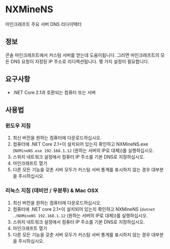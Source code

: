 # NXMineNS

마인크래프트 주요 서버 DNS 리다이텍터

## 정보

콘솔 마인크래프트에서 커스텀 서버를 얻는데 도움이됩니다. 그러면 마인크래프트의 모든 DNS 요청이 지정된 IP 주소로 리디렉션됩니다. 몇 가지 설정이 필요합니다.

## 요구사항

- .NET Core 2.1과 호환되는 컴퓨터 또는 서버

## 사용법

### 윈도우 지침

1. 최신 버전을 원하는 컴퓨터에 다운로드하십시오.
2. 컴퓨터에 .NET Core 2.1+이 설치되어 있는지 확인하고 NXMineNS.exe (`NXMineNS.exe 192.168.1.12` (원하는 서버의 IP로 대체))를 실행하십시오.
3. 스위치 네트워크 설정에서 컴퓨터 IP 주소를 기본 DNS로 지정하십시오.
4. 마인크래프트 열기
5. 다른 모든 기능을 갖춘 서버 모두가 커스텀 서버 통계를 표시하지 않는 경우 대부분을 주시하십시오.

### 리눅스 지침 (데비안 / 우분투) & Mac OSX

1. 최신 버전을 원하는 컴퓨터에 다운로드하십시오.
2. 컴퓨터에 .NET core 2.1+이 설치되어 있는지 확인하고 NXMineNS (`dotnet ./NXMineNS 192.168.1.12` (원하는 서버의 IP로 대체))를 실행하십시오.
3. 스위치 네트워크 설정에서 컴퓨터 IP 주소를 기본 DNS로 지정하십시오.
4. 마인크래프트 열기
5. 다른 모든 기능을 갖춘 서버 모두가 커스텀 서버 통계를 표시하지 않는 경우 대부분을 주시하십시오.
